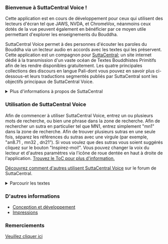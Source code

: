 ### Bienvenue à SuttaCentral Voice ! 

Cette application est en cours de développement pour ceux qui utilisent des lecteurs d'écran tel que JAWS, NVDA, et ChromeVox, néanmoins ceux dotés de la vue peuvent également en bénéficier par ce moyen utile permettant d'explorer les enseignements du Bouddha.

SuttaCentral Voice permet à des personnes d'écouter les paroles du Bouddha via un lecteur audio en accords avec les textes qui les préservent. Cette application est un compagnon pour <a href="https://suttacentral.net" target="_blank">SuttaCentral</a>; un site internet dédié à la transmission d'un vaste océan de Textes Bouddhistes Primitifs afin de les rendre disponibles gratuitement. Les quatre principales collections des discours en langue Pali-dont vous pouvez en savoir plus ci-dessous-et leurs traductions segmentés publiés par SuttaCentral sont les objectifs principaux de SuttaCentral Voice.

<details>
<summary>Plus d'informations à propos de SuttaCentral</summary>

* <a href="https://suttacentral.net/introduction" target="_blank">Introduction à SuttaCentral</a>
* <a href="https://suttacentral.net/introduction" target="_blank">La méthodologie de SuttaCentral</a>
* <a href="https://suttacentral.net/introduction" target="_blank">Le système de numérotation de SuttaCentral</a>
* <a href="https://suttacentral.net/introduction" target="_blank">Abréviations utilisés sur SuttaCentral</a>
* <a href="https://suttacentral.net/introduction" target="_blank">Remerciements</a>

</details>

### Utilisation de SuttaCentral Voice

Afin de commencer à utiliser SuttaCentral Voice, entrez un ou plusieurs mots de recherche, ou bien une phrase dans la zone de recherche. Afin de rechercher un sutra en particulier tel que MN1, entrez simplement "mn1" dans la zone de recherche. Afin de trouver plusieurs sutras en une seule fois, séparez les références du sutras avec une virgule (par exemple, "an8.71 <span aria-label="comma"> </span><span aria-hidden="true">,</span> mn32 <span aria-label="comma"> </span><span aria-hidden="true">,</span> dn21”). Si vous voulez que des sutras vous soient suggérés cliquez sur le bouton "Inspirez-moi!". Vous pouvez changer la voix du lecteur et d'autres paramètres via l'icône de roue dentée en haut à droite de l'application. <a href="/sc-voice/fr/ToC-FR.md" target="_blank">Trouvez le ToC pour plus d'information.</a> 

<a href="https://discourse.suttacentral.net/t/how-do-you-use-suttacentral-voice/12384" target="_blank">Découvrez comment d'autres utilisent SuttaCentral Voice</a> sur le forum de SuttaCentral.

<details>
<summary>Parcourir les textes</summary>

Vous pouvez lire les introductions générales à propos des deux sections des canons Pali qui tracent les enseignements du Bouddha sur SuttaCentral:

* <a href="https://suttacentral.net/discourses" target="_blank">Introduction aux Discours</a>
* <a href="https://suttacentral.net/discourses" target="_blank">Introduction au Vinaya (Code Monastique)</a>
* <a href="https://suttacentral.net/discourses" target="_blank">Introduction to the Discourses</a>
* <a href="https://suttacentral.net/vinaya" target="_blank">Introduction to the Vinaya (Monastic Code)</a>

SuttaCentral a également publié des guides fournis pour les sutras en Pali qui explorent leurs détails et subtilités en profondeur:

* <a href="https://suttacentral.net/general-guide-sujato" target="_blank">Un guide de lecture pour les Pali Suttas</a>
* <a href="https://suttacentral.net/general-guide-sujato" target="_blank">Les Longs Discours: Le Dharma en tant que littérature et compilation</a>
* <a href="https://suttacentral.net/general-guide-sujato" target="_blank">Les Discours de longueur Moyenne: Conversations sur des sujets de vérité profonde.</a>
* <a href="https://suttacentral.net/general-guide-sujato" target="_blank">Les Discours groupés ou connectés: Le plan de la philosophie Bouddhiste.</a>
* <a href="https://suttacentral.net/general-guide-sujato" target="_blank">Les Discours numériques: Les éléments pratiques pour la vie de tous les jours</a>

Les indexes suivants et listes de termes peuvent également vous aider à trouver ce que vous recherchez: 

* <a href="https://suttacentral.net/subjects" target="_blank">Index des Sujets</a>
* <a href="https://suttacentral.net/subjects" target="_blank">Index des Métaphores</a>
* <a href="https://suttacentral.net/subjects" target="_blank">Index des Noms</a>
* <a href="https://suttacentral.net/subjects" target="_blank">Terminologie de base Pali</a>


</details>

### D'autres informations
* <a href="/sc-voice/en/ToC#engineering-and-development" target="_blank">Conception et développement</a>
* <a href="https://discourse.suttacentral.net/tags/sc-voice" target="_blank">Impressions</a>

### Remerciements
[Veuillez cliquer ici](/sc-voice/en/401-acknowledgements)
